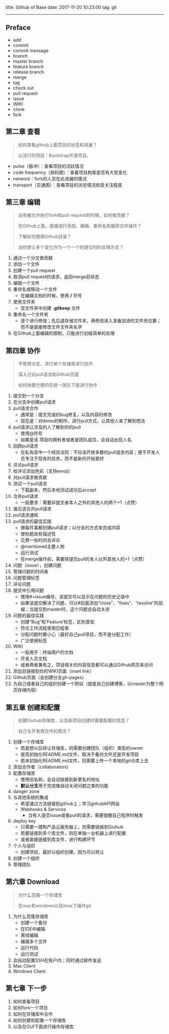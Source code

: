 title: Github of Base
date: 2017-11-20 10:23:00
tag: git

---

<!--more-->

## Preface ##

* add
* commit
* commit message
* branch
* master branch
* feature branch
* release branch
* merge
* tag
* check out
* pull request
* issue
* WIKI
* clone
* fork

## 第二章 查看 ##

> 如何查看github上面项目的状态和进展？
> 
> 以流行的项目：Bootstrap开源项目。

* pulse（脉冲）：查看项目的活跃情况
* code frequency（频码图）：查看项目构架是否有大型变化
* network：fork的人员在此进展的情况
* transport（交通图）：查看项目的浏览情况和受关注程度

## 第三章 编辑 ##

> 没有被允许执行fork和pull request的时候，如何做贡献？
> 
> 在Github上面，直接进行添加、编辑、重命名和删除文件操作？
> 
> 了解如何使用Github目录？
> 
> 当你想让多个变化作为一个一个的提交时的处理方式？

1. 通过一个分叉做贡献
2. 添加一个文件
3. 创建一个pull request
4.  取消pull request的请求，返回merge前状态
5. 编辑一个文件
6. 重命名或移动一个文件
	* 在编辑文档的时候，使用 **/** 符号
7. 使用文件夹
	* 空文件夹中创建 **.gitkeep** 文件
8. 重命名一个文件夹
	* 逐个进行修改；先后退存储文件夹，再修改进入准备加进的文件夹位置；而不是直接修改文件文件夹名字
9. 在Github上面编辑的限制，只能进行初级简单的处理

## 第四章 协作 ##

> 不使用分支，进行单个存储库进行协作
> 
> 深入讨论pull请求和Github页面
> 
> 如何快捷方便的在统一团队下面进行协作

1. 提交到一个分支
2. 在分支中创建pull请求
3. pull请求合作
	* 通常是：提交完成的bug修复，以及内容的修改
	* 现在是：对demo的制作，进行pull方式，让其他人来了解到想法
4. pull请求让涉及的人了解到你的pull
	* 使用@符号
	* 如果是该 项目的拥有者或者是团队成员，会自动出现人名
5. 回顾pull请求
	* 在私有库中一个经验法则：不应该开放多数的pull请求内容；便于开发人员专注于现有的任务，而不是新的开始更好
6. 评论pull请求
7. 给评论添加色彩（支持emoji）
8. 对pull请求做贡献
9. 测试一个pull请求
	* 下载副本，然后本地测试成功后accept
10. 合并pull请求
	* 一般要求：需要非提交者本人之外的其他人的两个+1（点赞）
11. 谁应该合并pull请求
12. pull请求通知
13. pull请求的最佳实践
	* 做每件事都创建pull请求；以分支的方式来完成内容
	* 使标题具有描述性
	* 花费一些时间去评论
	* @mentioned主要人物
	* 运行测试
	* 在merge操作前，需要除提交pull的本人以外其他人的+1（点赞）
14. 问题（issue），创建问题
15. 管理问题的时间表
16. 问题管理标签
17. 评论问题
18. 提交中引用问题
	* 使用#+issue编号，该提交可以显示在问题的历史记录中
	* 如果该提交解决了问题，可以#前面添加“close”、“fixes”、“resolve”的前缀；当提交到master时，这个问题会自动关闭
19. 问题的最佳实践
	* 创建“Bug”和‘Feature’标签，区别类型
	* 符合工作流程使用日程表
	* 分配问题时要小心（最好自己pull项目，而不是分配工作）
	* 广泛使用标签
20. WIKI
	* 一般用于：终端用户的文档
	* 开发人员文档
	* 或者两者兼有之，项目相关的内容信息都可以通过Github网页来访问
21. 添加且链接到你的WIKI页面（inset link）
22. Github页面（会创建分支gh-pages）
23. 为自己或者自己的组织创建一个网站（就是自己创建博客，以master为整个网页存储内容）

## 第五章 创建和配置 ##

> 创建Giuhub存储库，以及新项目创建时需要配置的信息？
> 
> 自己与开发商合作的情况？

1. 创建一个存储库
	* 若是想以后转让存储库，则需要创建团队（组织）类型的owner
	* 是否初始化README.md文件，取决于备份文件还是开发项目
	* 若未初始化README.md文件，则需要上传一个本地的git仓库上去
2. 添加合作者（collaborators）
3. 配置存储库
	* 使用旧名称，会自动链接到新更名的地址
	* **默认分支**用于完成像自动关闭问题之类的功能
4. danger zone
5. 与其他系统的集成
	* 希望通过方法链接到github上；学习githubAPI网站
	* Webhooks & Services
		* 当有人提交issue或者pull的请求，需要提醒自己程序时触发
6. deploy key
	* 只需要一键构产品云服务器上，则需要链接到Giuhub
	* 若要链接到多个库文件，则在单独一台机器上进行配置
	* 或者直接链接到库文件，进行构建环节
7. 个人与组织
	* 创建项目，最好以组织创建，因为可以转让
8. 创建一个组织
9. 管理团队

## 第六章 Download ##

> 为什么克隆一个存储库
> 
> 在mac和windows以及linux下操作git

1. 为什么克隆存储库
	* 创建一个备份
	* 在IDE中编辑
	* 离线编辑
	* 编辑多个文件
	* 运行代码
	* 运行测试
2. 会自动配置SSH在账户内；同时通过邮件发送
3. Mac Client
4. Windows Client

## 第七章 下一步 ##

1. 如何查看项目
2. 如何fork一个项目
3. 如何在存储库中合作
4. 如何创建和配置一个存储库
5. 以及在GUI下面进行操作存储库